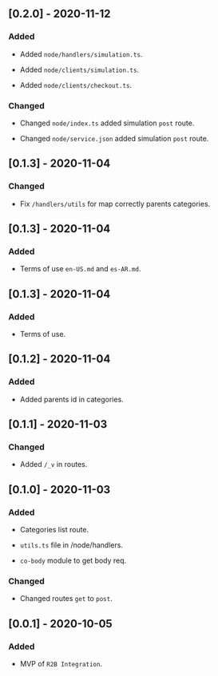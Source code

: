 
## [0.2.0] - 2020-11-12

### Added

- Added `node/handlers/simulation.ts`.

- Added `node/clients/simulation.ts`.

- Added `node/clients/checkout.ts`.

### Changed

- Changed `node/index.ts` added simulation `post` route.

- Changed `node/service.json` added simulation `post` route.

## [0.1.3] - 2020-11-04

### Changed

- Fix `/handlers/utils` for map correctly parents categories.

## [0.1.3] - 2020-11-04

### Added

- Terms of use `en-US.md` and `es-AR.md`.

## [0.1.3] - 2020-11-04

### Added

- Terms of use.

## [0.1.2] - 2020-11-04

### Added

- Added parents id in categories.

## [0.1.1] - 2020-11-03

### Changed

- Added `/_v` in routes.

## [0.1.0] - 2020-11-03

### Added

- Categories list route.

- `utils.ts` file in /node/handlers.

- `co-body` module to get body req.

### Changed

- Changed routes `get` to `post`.

## [0.0.1] - 2020-10-05

### Added

- MVP of `R2B Integration`.
